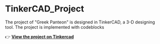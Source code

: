 # TinkerCAD_Project
The project of "Greek Panteon" is designed in TinkerCAD, a 3-D designing tool. The project is implemented with codeblocks

👉 **[View the project on Tinkercad](https://www.tinkercad.com/codeblocks/jzWkLEFOBof-greek-pantheon)**

